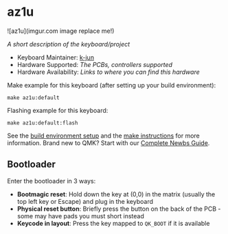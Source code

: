# az1u

![az1u](imgur.com image replace me!)

*A short description of the keyboard/project*

* Keyboard Maintainer: [k-jun](https://github.com/k-jun)
* Hardware Supported: *The PCBs, controllers supported*
* Hardware Availability: *Links to where you can find this hardware*

Make example for this keyboard (after setting up your build environment):

    make az1u:default

Flashing example for this keyboard:

    make az1u:default:flash

See the [build environment setup](https://docs.qmk.fm/#/getting_started_build_tools) and the [make instructions](https://docs.qmk.fm/#/getting_started_make_guide) for more information. Brand new to QMK? Start with our [Complete Newbs Guide](https://docs.qmk.fm/#/newbs).

## Bootloader

Enter the bootloader in 3 ways:

* **Bootmagic reset**: Hold down the key at (0,0) in the matrix (usually the top left key or Escape) and plug in the keyboard
* **Physical reset button**: Briefly press the button on the back of the PCB - some may have pads you must short instead
* **Keycode in layout**: Press the key mapped to `QK_BOOT` if it is available
